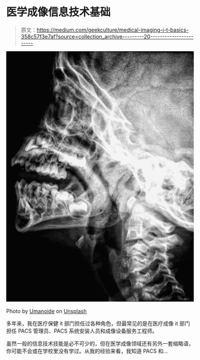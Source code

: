 # 医学成像信息技术基础

> 原文：<https://medium.com/geekculture/medical-imaging-i-t-basics-358c57f3e7af?source=collection_archive---------20----------------------->

![](img/b15f8126fb5febd695ad58bf2a261c9c.png)

Photo by [Umanoide](https://unsplash.com/@umanoide?utm_source=medium&utm_medium=referral) on [Unsplash](https://unsplash.com?utm_source=medium&utm_medium=referral)

多年来，我在医疗保健 it 部门担任过各种角色，但最常见的是在医疗成像 it 部门担任 PACS 管理员、PACS 系统安装人员和成像设备服务工程师。

虽然一般的信息技术技能是必不可少的，但在医学成像领域还有另外一套缩略语，你可能不会或在学校里没有学过。从我的经验来看，我知道 PACS 和…